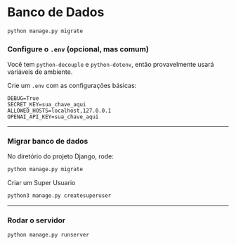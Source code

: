 
# Banco de Dados

```python
python manage.py migrate
```

### **Configure o `.env` (opcional, mas comum)**

Você tem `python-decouple` e `python-dotenv`, então provavelmente usará variáveis de ambiente.

Crie um `.env` com as configurações básicas:

```
DEBUG=True
SECRET_KEY=sua_chave_aqui
ALLOWED_HOSTS=localhost,127.0.0.1
OPENAI_API_KEY=sua_chave_aqui

```

---

### **Migrar banco de dados**

No diretório do projeto Django, rode:

```bash
python manage.py migrate

```

Criar um Super Usuario

```bash
python3 manage.py createsuperuser

```

---

### **Rodar o servidor**
```bash
python manage.py runserver

```
